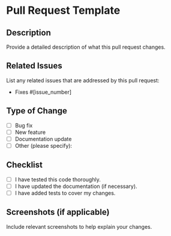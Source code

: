# Pull Request Template

## Description
Provide a detailed description of what this pull request changes.

## Related Issues
List any related issues that are addressed by this pull request:
- Fixes #[issue_number]

## Type of Change
- [ ] Bug fix
- [ ] New feature
- [ ] Documentation update
- [ ] Other (please specify):

## Checklist
- [ ] I have tested this code thoroughly.
- [ ] I have updated the documentation (if necessary).
- [ ] I have added tests to cover my changes.

## Screenshots (if applicable)
Include relevant screenshots to help explain your changes.
